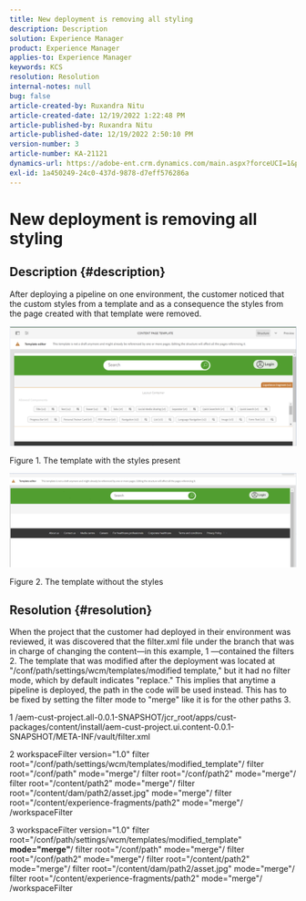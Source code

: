 ```yaml
---
title: New deployment is removing all styling
description: Description
solution: Experience Manager
product: Experience Manager
applies-to: Experience Manager
keywords: KCS
resolution: Resolution
internal-notes: null
bug: false
article-created-by: Ruxandra Nitu
article-created-date: 12/19/2022 1:22:48 PM
article-published-by: Ruxandra Nitu
article-published-date: 12/19/2022 2:50:10 PM
version-number: 3
article-number: KA-21121
dynamics-url: https://adobe-ent.crm.dynamics.com/main.aspx?forceUCI=1&pagetype=entityrecord&etn=knowledgearticle&id=2d839138-a07f-ed11-81ac-6045bd006295
exl-id: 1a450249-24c0-437d-9878-d7eff576286a
---
```

# New deployment is removing all styling

## Description {#description}


After deploying a pipeline on one environment, the customer noticed that the custom styles from a template and as a consequence the styles from the page created with that template were removed.



![](assets/___2e839138-a07f-ed11-81ac-6045bd006295___.png)

Figure 1. The template with the styles present



![](assets/___32839138-a07f-ed11-81ac-6045bd006295___.png)

Figure 2. The template without the styles


## Resolution {#resolution}


When the project that the customer had deployed in their environment was reviewed, it was discovered that the filter.xml file under the branch that was in charge of changing the content—in this example, 1 —contained the filters 2.
The template that was modified after the deployment was located at "/conf/path/settings/wcm/templates/modified template," but it had no filter mode, which by default indicates "replace."
This implies that anytime a pipeline is deployed, the path in the code will be used instead.
This has to be fixed by setting the filter mode to "merge" like it is for the other paths 3.

1 /aem-cust-project.all-0.0.1-SNAPSHOT/jcr_root/apps/cust-packages/content/install/aem-cust-project.ui.content-0.0.1-SNAPSHOT/META-INF/vault/filter.xml

2 workspaceFilter version="1.0"
filter root="/conf/path/settings/wcm/templates/modified_template"/
filter root="/conf/path" mode="merge"/
filter root="/conf/path2" mode="merge"/
filter root="/content/path2" mode="merge"/
filter root="/content/dam/path2/asset.jpg" mode="merge"/
filter root="/content/experience-fragments/path2" mode="merge"/
/workspaceFilter

3 workspaceFilter version="1.0"
filter root="/conf/path/settings/wcm/templates/modified_template" <b>mode="merge"</b>/
filter root="/conf/path" mode="merge"/
filter root="/conf/path2" mode="merge"/
filter root="/content/path2" mode="merge"/
filter root="/content/dam/path2/asset.jpg" mode="merge"/
filter root="/content/experience-fragments/path2" mode="merge"/
/workspaceFilter
